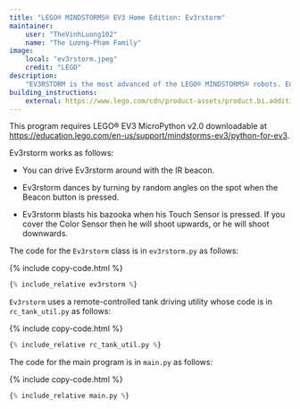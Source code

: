 ```yaml
---
title: "LEGO® MINDSTORMS® EV3 Home Edition: Ev3rstorm"
maintainer:
    user: "TheVinhLuong102"
    name: "The Lương-Phạm Family"
image:
    local: "ev3rstorm.jpeg"
    credit: "LEGO"
description:
    "EV3RSTORM is the most advanced of the LEGO® MINDSTORMS® robots. Equipped with a blasting bazooka and a spinning tri-blade, EV3RSTORM is superior in both intelligence as well as in fighting power."
building_instructions:
    external: https://www.lego.com/cdn/product-assets/product.bi.additional.extra.pdf/31313_X_EV3RSTORM.pdf
---
```



This program requires LEGO® EV3 MicroPython v2.0 downloadable at https://education.lego.com/en-us/support/mindstorms-ev3/python-for-ev3.

Ev3rstorm works as follows:

- You can drive Ev3rstorm around with the IR beacon.

- Ev3rstorm dances by turning by random angles on the spot when the Beacon button is pressed.

- Ev3rstorm blasts his bazooka when his Touch Sensor is pressed. If you cover the Color Sensor then he will shoot upwards, or he will shoot downwards.

The code for the `Ev3rstorm` class is in `ev3rstorm.py` as follows:

{% include copy-code.html %}
```python
{% include_relative ev3rstorm %}
```

`Ev3rstorm` uses a remote-controlled tank driving utility whose code is in `rc_tank_util.py` as follows:

{% include copy-code.html %}
```python
{% include_relative rc_tank_util.py %}
```

The code for the main program is in `main.py` as follows:

{% include copy-code.html %}
```python
{% include_relative main.py %}
```
